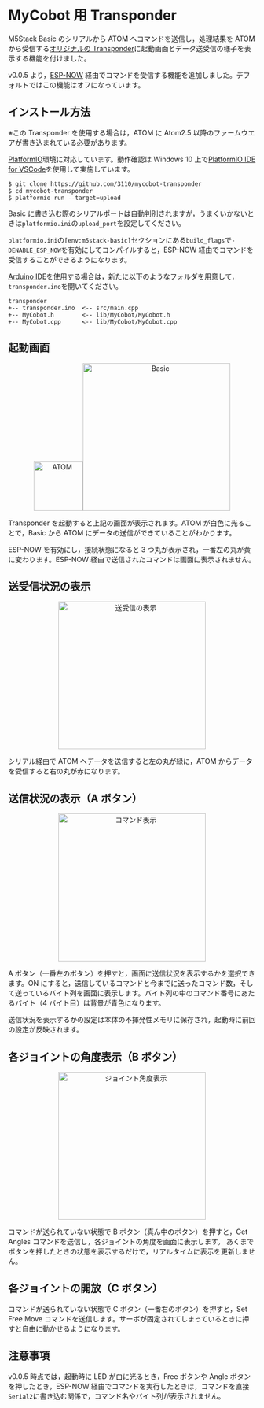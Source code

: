 # MyCobot 用 Transponder

M5Stack Basic のシリアルから ATOM へコマンドを送信し，処理結果を ATOM から受信する[オリジナルの Transponder](https://github.com/elephantrobotics/myCobot/tree/main/Arduino/MycobotBasic/examples/Transponder)に起動画面とデータ送受信の様子を表示する機能を付けました。

v0.0.5 より，[ESP-NOW](https://docs.espressif.com/projects/esp-idf/en/latest/esp32/api-reference/network/esp_now.html) 経由でコマンドを受信する機能を追加しました。デフォルトではこの機能はオフになっています。

## インストール方法

※この Transponder を使用する場合は，ATOM に Atom2.5 以降のファームウエアが書き込まれている必要があります。

[PlatformIO](https://platformio.org/)環境に対応しています。動作確認は Windows 10 上で[PlatformIO IDE for VSCode](https://platformio.org/install/ide?install=vscode)を使用して実施しています。

```
$ git clone https://github.com/3110/mycobot-transponder
$ cd mycobot-transponder
$ platformio run --target=upload
```

Basic に書き込む際のシリアルポートは自動判別されますが，うまくいかないときは`platformio.ini`の`upload_port`を設定してください。

`platformio.ini`の`[env:m5stack-basic]`セクションにある`build_flags`で`-DENABLE_ESP_NOW`を有効にしてコンパイルすると，ESP-NOW 経由でコマンドを受信することができるようになります。

[Arduino IDE](https://www.arduino.cc/en/software)を使用する場合は，新たに以下のようなフォルダを用意して，`transponder.ino`を開いてください。

```
transponder
+-- transponder.ino  <-- src/main.cpp
+-- MyCobot.h        <-- lib/MyCobot/MyCobot.h
+-- MyCobot.cpp      <-- lib/MyCobot/MyCobot.cpp
```

## 起動画面

<div align="center">
    <a href="https://gyazo.com/b3b63dd836e511b7ff89201de3dd3141"><img src="https://i.gyazo.com/b3b63dd836e511b7ff89201de3dd3141.png" alt="ATOM" width="100"/></a><a href="https://gyazo.com/5ed34bdf2030009a8d644ca7bcc5b671"><img src="https://i.gyazo.com/5ed34bdf2030009a8d644ca7bcc5b671.png" alt="Basic" width="300"/></a>
</div>

Transponder を起動すると上記の画面が表示されます。ATOM が白色に光ることで，Basic から ATOM にデータの送信ができていることがわかります。

ESP-NOW を有効にし，接続状態になると 3 つ丸が表示され，一番左の丸が黄に変わります。ESP-NOW 経由で送信されたコマンドは画面に表示されません。

## 送受信状況の表示

<div align="center">
    <a href="https://gyazo.com/cf3d3673984e5ac018722fef047986b4"><img src="https://i.gyazo.com/cf3d3673984e5ac018722fef047986b4.png" alt="送受信の表示" width="300"/></a>
</div>

シリアル経由で ATOM へデータを送信すると左の丸が緑に，ATOM からデータを受信すると右の丸が赤になります。

## 送信状況の表示（A ボタン）

<div align="center">
    <a href="https://gyazo.com/bdd19d0cfac5f480849e43c59d4bd319"><img src="https://i.gyazo.com/bdd19d0cfac5f480849e43c59d4bd319.png" alt="コマンド表示" width="300"/></a>
</div>

A ボタン（一番左のボタン）を押すと，画面に送信状況を表示するかを選択できます。ON にすると，送信しているコマンドと今までに送ったコマンド数，そして送っているバイト列を画面に表示します。バイト列の中のコマンド番号にあたるバイト（4 バイト目）は背景が青色になります。

送信状況を表示するかの設定は本体の不揮発性メモリに保存され，起動時に前回の設定が反映されます。

## 各ジョイントの角度表示（B ボタン）

<div align="center">
    <a href="https://gyazo.com/bdd19d0cfac5f480849e43c59d4bd319"><img src="https://i.gyazo.com/bdd19d0cfac5f480849e43c59d4bd319.png" alt="ジョイント角度表示" width="300"/></a>
</div>

コマンドが送られていない状態で B ボタン（真ん中のボタン）を押すと，Get Angles コマンドを送信し，各ジョイントの角度を画面に表示します。
あくまでボタンを押したときの状態を表示するだけで，リアルタイムに表示を更新しません。

## 各ジョイントの開放（C ボタン）

コマンドが送られていない状態で C ボタン（一番右のボタン）を押すと，Set Free Move コマンドを送信します。サーボが固定されてしまっているときに押すと自由に動かせるようになります。

## 注意事項

v0.0.5 時点では，起動時に LED が白に光るとき，Free ボタンや Angle ボタンを押したとき，ESP-NOW 経由でコマンドを実行したときは，コマンドを直接`Serial2`に書き込む関係で，コマンド名やバイト列が表示されません。
